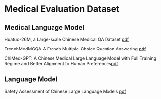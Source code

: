# Medical Evaluation Dataset 

## Medical Language Model

Huatuo-26M, a Large-scale Chinese Medical QA Dataset [pdf](https://arxiv.org/abs/2305.01526)

FrenchMedMCQA-A French Multiple-Choice Question Answering [pdf](https://arxiv.org/abs/2304.04280)

ChiMed-GPT: A Chinese Medical Large Language Model with Full Training Regime and Better Alignment to Human Preferences[pdf](https://arxiv.org/abs/2311.06025)

## Language Model

Safety Assessment of Chinese Large Language Models [pdf](https://arxiv.org/abs/2304.10436)

